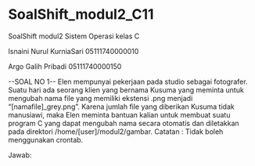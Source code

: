 # SoalShift_modul2_C11
SoalShift modul2 Sistem Operasi kelas C


Isnaini Nurul KurniaSari 05111740000010


Argo Galih Pribadi       05111740000150


--SOAL NO 1--
Elen mempunyai pekerjaan pada studio sebagai fotografer. Suatu hari ada seorang klien yang bernama Kusuma yang meminta untuk mengubah nama file yang memiliki ekstensi .png menjadi “[namafile]_grey.png”. Karena jumlah file yang diberikan Kusuma tidak manusiawi, maka Elen meminta bantuan kalian untuk membuat suatu program C yang dapat mengubah nama secara otomatis dan diletakkan pada direktori /home/[user]/modul2/gambar.
Catatan : Tidak boleh menggunakan crontab.

Jawab:

